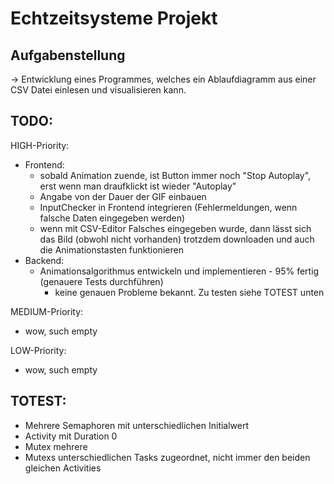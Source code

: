 # Echtzeitsysteme Projekt

## Aufgabenstellung
-> Entwicklung eines Programmes, welches ein Ablaufdiagramm aus einer CSV Datei einlesen und visualisieren kann.

## TODO:
HIGH-Priority:
* Frontend:
    * sobald Animation zuende, ist Button immer noch "Stop Autoplay", erst wenn man draufklickt ist wieder "Autoplay"
    * Angabe von der Dauer der GIF einbauen
    * InputChecker in Frontend integrieren (Fehlermeldungen, wenn falsche Daten eingegeben werden)
    * wenn mit CSV-Editor Falsches eingegeben wurde, dann lässt sich das Bild (obwohl nicht vorhanden) trotzdem downloaden und auch die Animationstasten funktionieren
* Backend:
    * Animationsalgorithmus entwickeln und implementieren - 95% fertig (genauere Tests durchführen)
        * keine genauen Probleme bekannt. Zu testen siehe TOTEST unten

MEDIUM-Priority:
* wow, such empty

LOW-Priority:
* wow, such empty

## TOTEST:
* Mehrere Semaphoren mit unterschiedlichen Initialwert
* Activity mit Duration 0
* Mutex mehrere
* Mutexs unterschiedlichen Tasks zugeordnet, nicht immer den beiden gleichen Activities